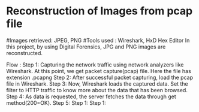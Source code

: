 # Reconstruction of Images from pcap file
#Images retrieved: JPEG, PNG
#Tools used : Wireshark, HxD Hex Editor
In this project, by using Digital Forensics, JPG and PNG images are reconstructed.

Flow :
Step 1: Capturing the network traffic using network analyzers like Wireshark. 
        At this point, we get packet capture(pcap) file. Here the file has extension .pcapng
Step 2: After successful packet capturing, load the pcap file in Wireshark.
Step 3: Now, Wireshark loads the captured data.
        Set the filter to HTTP traffic to know more about the data that has been browsed.
Step 4: As data is requested, the server fetches the data through get method(200=OK).
Step 5: 
Step 1:
Step 1:
